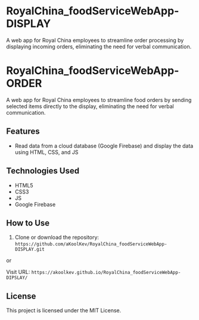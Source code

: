 # RoyalChina_foodServiceWebApp-DISPLAY

A web app for Royal China employees to streamline order processing by displaying incoming orders, eliminating the need for verbal communication.

# RoyalChina_foodServiceWebApp-ORDER

A web app for Royal China employees to streamline food orders by sending selected items directly to the display, eliminating the need for verbal communication.

## Features

- Read data from a cloud database (Google Firebase) and display the data using HTML, CSS, and JS

## Technologies Used

- HTML5
- CSS3
- JS
- Google Firebase

## How to Use

1. Clone or download the repository: `https://github.com/aKoolKev/RoyalChina_foodServiceWebApp-DISPLAY.git`

or 

Visit URL: `https://akoolkev.github.io/RoyalChina_foodServiceWebApp-DIPSLAY/`

## License

This project is licensed under the MIT License.
